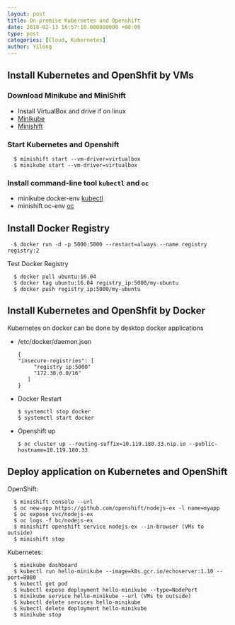 ```yaml
---
layout: post
title: On-premise Kubernetes and Openshift
date: 2018-02-13 16:57:10.000000000 +08:00
type: post
categories: [Cloud, Kubernetes]
author: Yilong
---
```


## Install Kubernetes and OpenShfit by VMs
### Download Minikube and MiniShift

* Install VirtualBox and drive if on linux
* [Minikube](https://github.com/kubernetes/minikube/releases)
* [Minishift](https://github.com/minishift/minishift/releases)

### Start Kubernetes and Openshift

      $ minishift start --vm-driver=virtualbox
      $ minikube start --vm-driver=virtualbox
      
### Install command-line tool `kubectl` and `oc` 

* minikube docker-env [kubectl](https://kubernetes.io/docs/tasks/tools/install-kubectl/)
* minishift oc-env [oc](https://www.okd.io/download.html#oc-platforms)

## Install Docker Registry

      $ docker run -d -p 5000:5000 --restart=always --name registry registry:2

Test Docker Registry

      $ docker pull ubuntu:16.04
      $ docker tag ubuntu:16.04 registry_ip:5000/my-ubuntu
      $ docker push registry_ip:5000/my-ubuntu

## Install Kubernetes and OpenShfit by Docker

Kubernetes on docker can be done by desktop docker applications

* /etc/docker/daemon.json

      {
      "insecure-registries": [
           "registry ip:5000"
           "172.30.0.0/16"
         ]
      }
  
* Docker Restart

      $ systemctl stop docker
      $ systemctl start docker
  
* Openshift up

      $ oc cluster up --routing-suffix=10.119.180.33.nip.io --public-hostname=10.119.180.33
      
      
## Deploy application on Kubernetes and OpenShift

OpenShift:

      $ minishift console --url
      $ oc new-app https://github.com/openshift/nodejs-ex -l name=myapp
      $ oc expose svc/nodejs-ex
      $ oc logs -f bc/nodejs-ex
      $ minishift openshift service nodejs-ex --in-browser (VMs to outside)
      $ minishift stop
      
Kubernetes:

      $ minikube dashboard  
      $ kubectl run hello-minikube --image=k8s.gcr.io/echoserver:1.10 --port=8080
      $ kubectl get pod
      $ kubectl expose deployment hello-minikube --type=NodePort
      $ minikube service hello-minikube --url (VMs to outside)
      $ kubectl delete services hello-minikube
      $ kubectl delete deployment hello-minikube
      $ minikube stop


